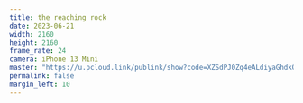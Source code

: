 ```yaml
---
title: the reaching rock
date: 2023-06-21
width: 2160
height: 2160
frame_rate: 24
camera: iPhone 13 Mini
master: "https://u.pcloud.link/publink/show?code=XZSdPJ0Zq4eALdiyaGhdkQ8ehdQmpf20Q1QX"
permalink: false
margin_left: 10
---
```


